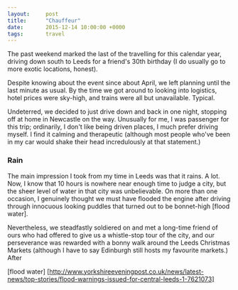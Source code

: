 ```yaml
---
layout:     post
title:      "Chauffeur"
date:       2015-12-14 10:00:00 +0000
tags:       travel
---
```

The past weekend marked the last of the travelling for this calendar year, driving down south to Leeds for a friend's 30th birthday (I do usually go to more exotic locations, honest).

Despite knowing about the event since about April, we left planning until the last minute as usual. By the time we got around to looking into logistics, hotel prices were sky-high, and trains were all but unavailable. Typical.

<!-- Read More -->

Undeterred, we decided to just drive down and back in one night, stopping off at home in Newcastle on the way. Unusually for me, I was passenger for this trip; ordinarily, I don't like being driven places, I much prefer driving myself. I find it calming and therapeutic (although most people who've been in my car would shake their head incredulously at that statement.)

### Rain

The main impression I took from my time in Leeds was that it rains. A lot. Now, I know that 10 hours is nowhere near enough time to judge a city, but the sheer level of water in that city was unbelievable. 
On more than one occasion, I genuinely thought we must have flooded the engine after driving through innocuous looking puddles that turned out to be bonnet-high [flood water]. 

Nevertheless, we steadfastly soldiered on and met a long-time friend of ours who had offered to give us a whistle-stop tour of the city, and our perseverance was rewarded with a bonny walk around the Leeds Christmas Markets (although I have to say Edinburgh still hosts my favourite markets.)
After

[flood water] [http://www.yorkshireeveningpost.co.uk/news/latest-news/top-stories/flood-warnings-issued-for-central-leeds-1-7621073]